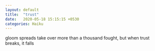 ```yaml
---
layout: default
title:  "trust"
date:   2020-05-18 15:15:15 +0530
categories: Haiku
---
```

gloom spreads take over
more than a thousand fought, but
when trust breaks, it falls
